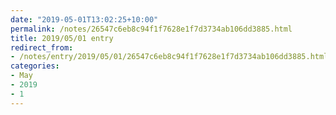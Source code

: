 ```yaml
---
date: "2019-05-01T13:02:25+10:00"
permalink: /notes/26547c6eb8c94f1f7628e1f7d3734ab106dd3885.html
title: 2019/05/01 entry
redirect_from:
- /notes/entry/2019/05/01/26547c6eb8c94f1f7628e1f7d3734ab106dd3885.html
categories:
- May
- 2019
- 1
---
```

